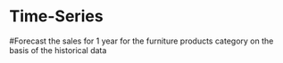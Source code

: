 # Time-Series

#Forecast the sales for 1 year for the furniture products category on the basis of the historical data
